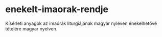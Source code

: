 # enekelt-imaorak-rendje
Kísérleti anyagok az imaórák liturgiájának magyar nyleven énekelhetővé tételére magyar nyelven.
